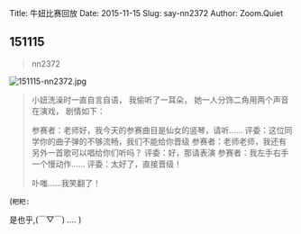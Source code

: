 Title: 牛妞比赛回放
Date: 2015-11-15
Slug: say-nn2372
Author: Zoom.Quiet


## 151115
> nn2372

![151115-nn2372.jpg](http://zoomquiet.qiniucdn.com/niuniu-albums/nn2015/151115-nn2372.jpg?imageView2/2/w/420)

> 小妞洗澡时一直自言自语，
> 我偷听了一耳朵，
> 她一人分饰二角用两个声音在演戏，
> 剧情如下：
>
> 参赛者：老师好，我今天的参赛曲目是仙女的竖琴，请听……
> 评委：这位同学你的曲子弹的不够流畅，我们不能给你晋级
> 参赛者：老师老师，我还有另外一首歌可以唱给你们听吗？
> 评委：好，那请表演
> 参赛者：我左手右手一个慢动作……
> 评委：太好了，直接晋级！
>
> 卟嗤……我笑翻了！



(`粑粑:` 

是也乎,(￣▽￣)
....
)

